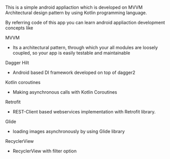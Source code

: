 This is a simple android appliaction which is developed on MVVM Architectural design pattern by using Kotlin programming language.

By referring code of this app you can learn android appliaction development concepts like

MVVM
 - Its a architectural pattern, through which your all modules are loosely coupled, so your app is easily testable and maintainable

Dagger Hilt
 - Android based DI framework developed on top of dagger2

Kotlin coroutines
- Making asynchronous calls with Kotlin Coroutines

Retrofit
- REST-Client based webservices implementation with Retrofit library.

Glide
 - loading images asynchronously by using Glide library

RecyclerView
 - RecyclerView with filter option
